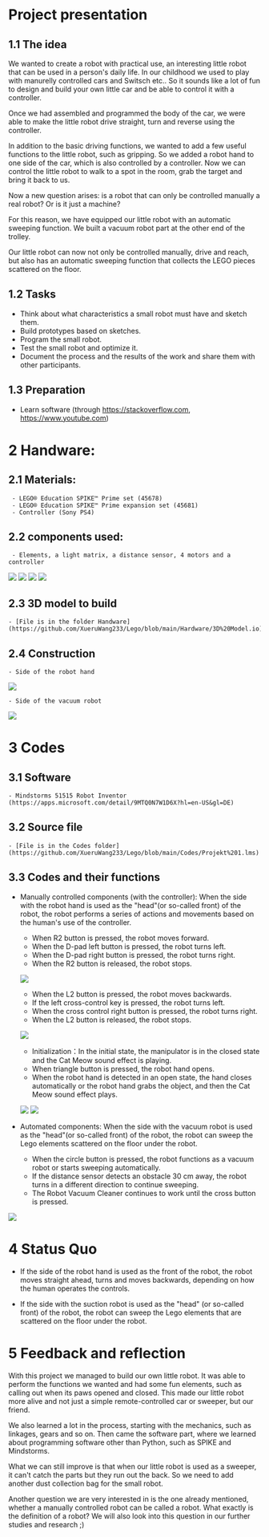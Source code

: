 # Project presentation
## 1.1 The idea
We wanted to create a robot with practical use, an interesting little robot that can be used in a person's daily life. In our childhood we used to play with manurelly controlled cars and Switsch etc.. So it sounds like a lot of fun to design and build your own little car and be able to control it with a controller.

Once we had assembled and programmed the body of the car, we were able to make the little robot drive straight, turn and reverse using the controller.

In addition to the basic driving functions, we wanted to add a few useful functions to the little robot, such as gripping. So we added a robot hand to one side of the car, which is also controlled by a controller. Now we can control the little robot to walk to a spot in the room, grab the target and bring it back to us.

Now a new question arises: is a robot that can only be controlled manually a real robot? Or is it just a machine?

For this reason, we have equipped our little robot with an automatic sweeping function. We built a vacuum robot part at the other end of the trolley.

Our little robot can now not only be controlled manually, drive and reach, but also has an automatic sweeping function that collects the LEGO pieces scattered on the floor.

## 1.2 Tasks
- Think about what characteristics a small robot must have and sketch them.
- Build prototypes based on sketches.
- Program the small robot.
- Test the small robot and optimize it.
- Document the process and the results of the work and share them with other participants.
## 1.3 Preparation
- Learn software (through https://stackoverflow.com, https://www.youtube.com)

# 2 Handware:
## 2.1 Materials:
     - LEGO® Education SPIKE™ Prime set (45678)
     - LEGO® Education SPIKE™ Prime expansion set (45681)
     - Controller (Sony PS4)
## 2.2 components used:
     - Elements, a light matrix, a distance sensor, 4 motors and a controller
  
       
![](https://github.com/XueruWang233/Lego/blob/main/Hardware/Standteile%201.png)
![](https://github.com/XueruWang233/Lego/blob/main/Hardware/Standteile%202.png)
![](https://github.com/XueruWang233/Lego/blob/main/Hardware/Standteile%203.png)
![](https://github.com/XueruWang233/Lego/blob/main/Hardware/Kontrolle.JPG)

## 2.3 3D model to build
    - [File is in the folder Handware](https://github.com/XueruWang233/Lego/blob/main/Hardware/3D%20Model.io)
## 2.4 Construction
    - Side of the robot hand

![](https://github.com/XueruWang233/Lego/blob/main/Hardware/Roboterhand%203.JPG)

    - Side of the vacuum robot

![](https://github.com/XueruWang233/Lego/blob/main/Hardware/Sauberroboter%203.JPG)

# 3 Codes
## 3.1 Software
    - Mindstorms 51515 Robot Inventor (https://apps.microsoft.com/detail/9MTQ0N7W1D6X?hl=en-US&gl=DE)
## 3.2 Source file
    - [File is in the Codes folder](https://github.com/XueruWang233/Lego/blob/main/Codes/Projekt%201.lms)
## 3.3 Codes and their functions
- Manually controlled components (with the controller): When the side with the robot hand is used as the "head"(or so-called front) of the robot, the robot performs a series of actions and movements based on the human's use of the controller.
    - When R2 button is pressed, the robot moves forward.
    - When the D-pad left button is pressed, the robot turns left.
    - When the D-pad right button is pressed, the robot turns right.
    - When the R2 button is released, the robot stops.

  ![](https://github.com/XueruWang233/Lego/blob/main/Codes/Fahren(to%20front)%20and%20turn.png)

    - When the L2 button is pressed, the robot moves backwards.
    - If the left cross-control key is pressed, the robot turns left.
    - When the cross control right button is pressed, the robot turns right.
    - When the L2 button is released, the robot stops.

  ![](https://github.com/XueruWang233/Lego/blob/main/Codes/Ru%CC%88ckfahren%20und%20Abbigen.png)

    - Initialization：In the initial state, the manipulator is in the closed state and the Cat Meow sound effect is playing.
    - When triangle button is pressed, the robot hand opens.
    - When the robot hand is detected in an open state, the hand closes automatically or the robot hand grabs the object, and then the Cat Meow sound effect plays.

  ![](https://github.com/XueruWang233/Lego/blob/main/Codes/Initialisierung(closure)%20of%20Robothands.png)
  ![](https://github.com/XueruWang233/Lego/blob/main/Codes/Roboterhand%20kontrollieren.png)

- Automated components: When the side with the vacuum robot is used as the "head"(or so-called front) of the robot, the robot can sweep the Lego elements scattered on the floor under the robot.
    - When the circle button is pressed, the robot functions as a vacuum robot or starts sweeping automatically.
    - If the distance sensor detects an obstacle 30 cm away, the robot turns in a different direction to continue sweeping.
    - The Robot Vacuum Cleaner continues to work until the cross button is pressed.

 ![](https://github.com/XueruWang233/Lego/blob/main/Codes/Programmierung_Sauberroboter.png)

# 4 Status Quo
- If the side of the robot hand is used as the front of the robot, the robot moves straight ahead, turns and moves backwards, depending on how the human operates the controls.

- If the side with the suction robot is used as the "head" (or so-called front) of the robot, the robot can sweep the Lego elements that are scattered on the floor under the robot.

# 5 Feedback and reflection
With this project we managed to build our own little robot. It was able to perform the functions we wanted and had some fun elements, such as calling out when its paws opened and closed. This made our little robot more alive and not just a simple remote-controlled car or sweeper, but our friend.

We also learned a lot in the process, starting with the mechanics, such as linkages, gears and so on. Then came the software part, where we learned about programming software other than Python, such as SPIKE and Mindstorms.

What we can still improve is that when our little robot is used as a sweeper, it can't catch the parts but they run out the back. So we need to add another dust collection bag for the small robot.

Another question we are very interested in is the one already mentioned, whether a manually controlled robot can be called a robot. What exactly is the definition of a robot? We will also look into this question in our further studies and research ;)


